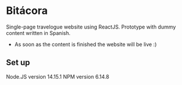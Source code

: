 # Bitácora

Single-page travelogue website using ReactJS. Prototype with dummy content written in Spanish.

* As soon as the content is finished the website will be live :)

## Set up
Node.JS version 14.15.1
NPM version 6.14.8
